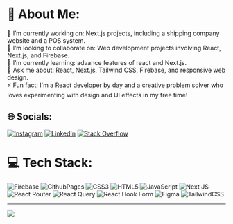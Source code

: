 # 💫 About Me:<br>
🔭 I’m currently working on: Next.js projects, including a shipping company website and a POS system.<br>
👯 I’m looking to collaborate on: Web development projects involving React, Next.js, and Firebase.<br>
🌱 I’m currently learning: advance features of react and Next.js.<br>
💬 Ask me about: React, Next.js, Tailwind CSS, Firebase, and responsive web design.<br>
⚡ Fun fact: I'm a React developer by day and a creative problem solver who loves experimenting with design and UI effects in my free time!<br>

## 🌐 Socials:
[![Instagram](https://img.shields.io/badge/Instagram-%23E4405F.svg?logo=Instagram&logoColor=white)](https://instagram.com/igrehanali) [![LinkedIn](https://img.shields.io/badge/LinkedIn-%230077B5.svg?logo=linkedin&logoColor=white)](https://linkedin.com/in/muhammad-rehan-ali-541277263) [![Stack Overflow](https://img.shields.io/badge/-Stackoverflow-FE7A16?logo=stack-overflow&logoColor=white)](https://stackoverflow.com/users/22213770) 

# 💻 Tech Stack:
![Firebase](https://img.shields.io/badge/firebase-%23039BE5.svg?style=for-the-badge&logo=firebase) ![GithubPages](https://img.shields.io/badge/github%20pages-121013?style=for-the-badge&logo=github&logoColor=white) ![CSS3](https://img.shields.io/badge/css3-%231572B6.svg?style=for-the-badge&logo=css3&logoColor=white) ![HTML5](https://img.shields.io/badge/html5-%23E34F26.svg?style=for-the-badge&logo=html5&logoColor=white) ![JavaScript](https://img.shields.io/badge/javascript-%23323330.svg?style=for-the-badge&logo=javascript&logoColor=%23F7DF1E) ![Next JS](https://img.shields.io/badge/Next-black?style=for-the-badge&logo=next.js&logoColor=white) ![React Router](https://img.shields.io/badge/React_Router-CA4245?style=for-the-badge&logo=react-router&logoColor=white) ![React Query](https://img.shields.io/badge/-React%20Query-FF4154?style=for-the-badge&logo=react%20query&logoColor=white) ![React Hook Form](https://img.shields.io/badge/React%20Hook%20Form-%23EC5990.svg?style=for-the-badge&logo=reacthookform&logoColor=white) ![Figma](https://img.shields.io/badge/figma-%23F24E1E.svg?style=for-the-badge&logo=figma&logoColor=white) ![TailwindCSS](https://img.shields.io/badge/tailwindcss-%2338B2AC.svg?style=for-the-badge&logo=tailwind-css&logoColor=white)
 
---
[![](https://visitcount.itsvg.in/api?id=igrehanali&icon=0&color=0)](https://visitcount.itsvg.in)

<!-- Proudly created with GPRM ( https://gprm.itsvg.in ) -->
<!---
igrehanali/igrehanali is a ✨ special ✨ repository because its `README.md` (this file) appears on your GitHub profile.
You can click the Preview link to take a look at your changes.
--->
